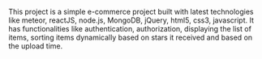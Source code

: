 
This project is a simple e-commerce project built with latest technologies like meteor, reactJS, node.js, MongoDB, jQuery, html5, css3, javascript.
It has functionalities like authentication, authorization, displaying the list of items, sorting items dynamically based on stars it received and based on the upload time.
